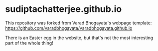 sudiptachatterjee.github.io
===========================

This repository was forked from Varad Bhogayata's webpage template:
https://github.com/varadbhogayata/varadbhogayata.github.io

There is an Easter egg in the website, but that's not the most interesting part
of the whole thing!